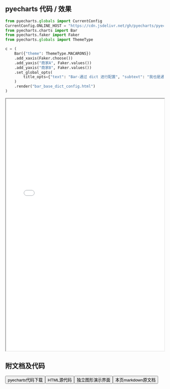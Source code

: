 
## pyecharts 代码 / 效果

```python
from pyecharts.globals import CurrentConfig
CurrentConfig.ONLINE_HOST = "https://cdn.jsdelivr.net/gh/pyecharts/pyecharts-assets@latest/assets/"
from pyecharts.charts import Bar
from pyecharts.faker import Faker
from pyecharts.globals import ThemeType

c = (
    Bar({"theme": ThemeType.MACARONS})
    .add_xaxis(Faker.choose())
    .add_yaxis("商家A", Faker.values())
    .add_yaxis("商家B", Faker.values())
    .set_global_opts(
        title_opts={"text": "Bar-通过 dict 进行配置", "subtext": "我也是通过 dict 进行配置的"}
    )
    .render("bar_base_dict_config.html")
)
```

<iframe width="100%" height="800px" src="/pyecharts/Bar/bar_base_dict_config.html"></iframe>

## 附文档及代码

<a href="https://cdn.jsdelivr.net/gh/wfy-belief/python/docs/pyecharts/Bar/bar_base_dict_config.py"><button class="mybutton">pyecharts代码下载</button></a><a href="https://cdn.jsdelivr.net/gh/wfy-belief/python/docs/pyecharts/Bar/bar_base_dict_config.html"><button class="mybutton">HTML源代码</button></a><a href="https://python.wfyblog.cn/pyecharts/Bar/bar_base_dict_config.html"><button class="mybutton">独立图形演示界面</button></a><a href="https://cdn.jsdelivr.net/gh/wfy-belief/python/docs/pyecharts/Bar/bar_base_dict_config.md"><button class="mybutton">本页markdown原文档</button></a>